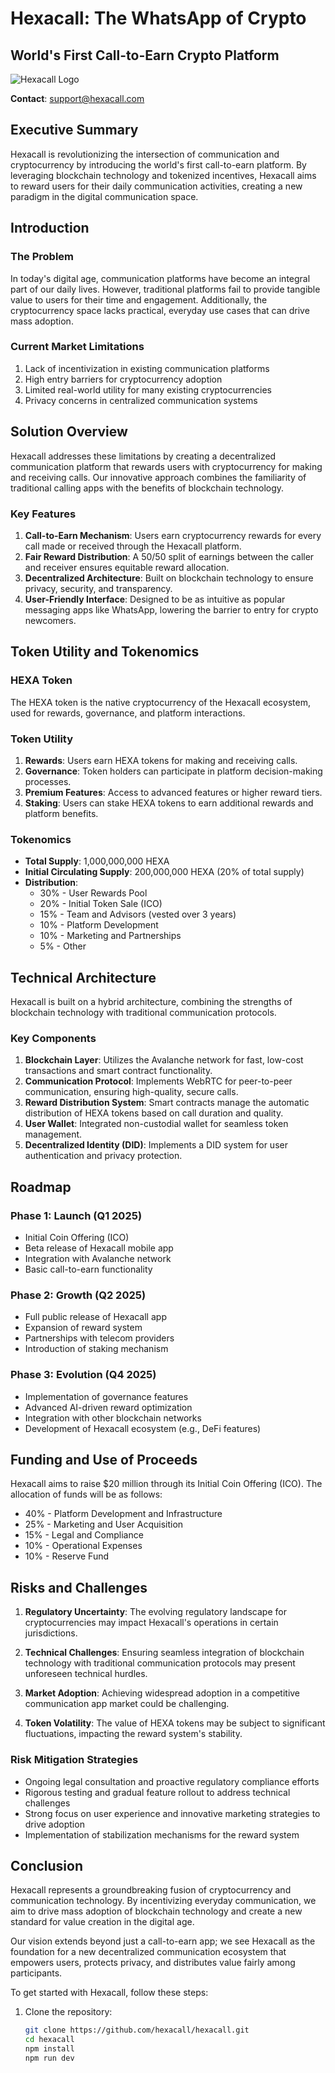# Hexacall: The WhatsApp of Crypto
## World's First Call-to-Earn Crypto Platform

![Hexacall Logo](https://hebbkx1anhila5yf.public.blob.vercel-storage.com/Untitled%20design%20(14)-3uJlyGEejEkUElfROs0PGijnDGNeYs.png)

**Contact**: support@hexacall.com

## Executive Summary

Hexacall is revolutionizing the intersection of communication and cryptocurrency by introducing the world's first call-to-earn platform. By leveraging blockchain technology and tokenized incentives, Hexacall aims to reward users for their daily communication activities, creating a new paradigm in the digital communication space.

## Introduction

### The Problem

In today's digital age, communication platforms have become an integral part of our daily lives. However, traditional platforms fail to provide tangible value to users for their time and engagement. Additionally, the cryptocurrency space lacks practical, everyday use cases that can drive mass adoption.

### Current Market Limitations

1. Lack of incentivization in existing communication platforms
2. High entry barriers for cryptocurrency adoption
3. Limited real-world utility for many existing cryptocurrencies
4. Privacy concerns in centralized communication systems

## Solution Overview

Hexacall addresses these limitations by creating a decentralized communication platform that rewards users with cryptocurrency for making and receiving calls. Our innovative approach combines the familiarity of traditional calling apps with the benefits of blockchain technology.

### Key Features

1. **Call-to-Earn Mechanism**: Users earn cryptocurrency rewards for every call made or received through the Hexacall platform.
2. **Fair Reward Distribution**: A 50/50 split of earnings between the caller and receiver ensures equitable reward allocation.
3. **Decentralized Architecture**: Built on blockchain technology to ensure privacy, security, and transparency.
4. **User-Friendly Interface**: Designed to be as intuitive as popular messaging apps like WhatsApp, lowering the barrier to entry for crypto newcomers.

## Token Utility and Tokenomics

### HEXA Token

The HEXA token is the native cryptocurrency of the Hexacall ecosystem, used for rewards, governance, and platform interactions.

### Token Utility

1. **Rewards**: Users earn HEXA tokens for making and receiving calls.
2. **Governance**: Token holders can participate in platform decision-making processes.
3. **Premium Features**: Access to advanced features or higher reward tiers.
4. **Staking**: Users can stake HEXA tokens to earn additional rewards and platform benefits.

### Tokenomics

- **Total Supply**: 1,000,000,000 HEXA
- **Initial Circulating Supply**: 200,000,000 HEXA (20% of total supply)
- **Distribution**:
  - 30% - User Rewards Pool
  - 20% - Initial Token Sale (ICO)
  - 15% - Team and Advisors (vested over 3 years)
  - 10% - Platform Development
  - 10% - Marketing and Partnerships
  - 5% -  Other

## Technical Architecture

Hexacall is built on a hybrid architecture, combining the strengths of blockchain technology with traditional communication protocols.

### Key Components

1. **Blockchain Layer**: Utilizes the Avalanche network for fast, low-cost transactions and smart contract functionality.
2. **Communication Protocol**: Implements WebRTC for peer-to-peer communication, ensuring high-quality, secure calls.
3. **Reward Distribution System**: Smart contracts manage the automatic distribution of HEXA tokens based on call duration and quality.
4. **User Wallet**: Integrated non-custodial wallet for seamless token management.
5. **Decentralized Identity (DID)**: Implements a DID system for user authentication and privacy protection.

## Roadmap

### Phase 1: Launch (Q1 2025)
- Initial Coin Offering (ICO)
- Beta release of Hexacall mobile app
- Integration with Avalanche network
- Basic call-to-earn functionality

### Phase 2: Growth (Q2 2025)
- Full public release of Hexacall app
- Expansion of reward system
- Partnerships with telecom providers
- Introduction of staking mechanism

### Phase 3: Evolution (Q4 2025)
- Implementation of governance features
- Advanced AI-driven reward optimization
- Integration with other blockchain networks
- Development of Hexacall ecosystem (e.g., DeFi features)

## Funding and Use of Proceeds

Hexacall aims to raise $20 million through its Initial Coin Offering (ICO). The allocation of funds will be as follows:

- 40% - Platform Development and Infrastructure
- 25% - Marketing and User Acquisition
- 15% - Legal and Compliance
- 10% - Operational Expenses
- 10% - Reserve Fund



## Risks and Challenges

1. **Regulatory Uncertainty**: The evolving regulatory landscape for cryptocurrencies may impact Hexacall's operations in certain jurisdictions.

2. **Technical Challenges**: Ensuring seamless integration of blockchain technology with traditional communication protocols may present unforeseen technical hurdles.

3. **Market Adoption**: Achieving widespread adoption in a competitive communication app market could be challenging.

4. **Token Volatility**: The value of HEXA tokens may be subject to significant fluctuations, impacting the reward system's stability.

### Risk Mitigation Strategies

- Ongoing legal consultation and proactive regulatory compliance efforts
- Rigorous testing and gradual feature rollout to address technical challenges
- Strong focus on user experience and innovative marketing strategies to drive adoption
- Implementation of stabilization mechanisms for the reward system

## Conclusion

Hexacall represents a groundbreaking fusion of cryptocurrency and communication technology. By incentivizing everyday communication, we aim to drive mass adoption of blockchain technology and create a new standard for value creation in the digital age.

Our vision extends beyond just a call-to-earn app; we see Hexacall as the foundation for a new decentralized communication ecosystem that empowers users, protects privacy, and distributes value fairly among participants.


To get started with Hexacall, follow these steps:

1. Clone the repository:
   ```bash
   git clone https://github.com/hexacall/hexacall.git
   cd hexacall
   npm install
   npm run dev


